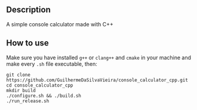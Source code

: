## Description
A simple console calculator made with C++

## How to use
Make sure you have installed `g++` or `clang++` and `cmake` in your machine and make every `.sh` file executable, then:
```
git clone https://github.com/GuilhermeDaSilvaVieira/console_calculator_cpp.git
cd console_calculator_cpp
mkdir build
./configure.sh && ./build.sh
./run_release.sh
```
